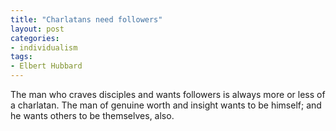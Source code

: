 ```yaml
---
title: "Charlatans need followers"
layout: post
categories:
- individualism
tags:
- Elbert Hubbard
---
```


The man who craves disciples and wants followers is always more or less of a charlatan. The man of genuine worth and insight wants to be himself; and he wants others to be themselves, also.